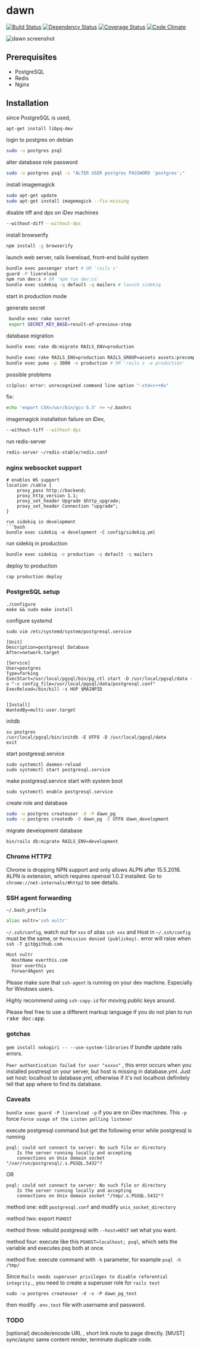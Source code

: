 # dawn

[![Build Status](https://travis-ci.org/everthis/dawn.svg?branch=master)](https://travis-ci.org/everthis/dawn)
[![Dependency Status](https://gemnasium.com/badges/github.com/everthis/dawn.svg)](https://gemnasium.com/github.com/everthis/dawn)
[![Coverage Status](https://coveralls.io/repos/github/everthis/dawn/badge.svg?branch=master)](https://coveralls.io/github/everthis/dawn?branch=master)
[![Code Climate](https://codeclimate.com/github/everthis/dawn/badges/gpa.svg)](https://codeclimate.com/github/everthis/dawn)

![dawn screenshot](https://github.com/everthis/dawn-ror/raw/master/screenshot.png "dawn screenshot")

## Prerequisites
* PostgreSQL
* Redis
* Nginx

## Installation

since PostgreSQL is used,

```bash
apt-get install libpq-dev
```


login to postgres on debian 
```bash
sudo -u postgres psql
```

alter database role password

```bash
sudo -u postgres psql -c "ALTER USER postgres PASSWORD 'postgres';"
```

install imagemagick

```bash
sudo apt-get update
sudo apt-get install imagemagick --fix-missing
```
disable tiff and dps on iDev machines
```bash
--without-diff --without-dps
```

install browserify 
```bash
npm install -g browserify
```
launch web server, rails livereload, front-end build system

```bash
bundle exec passenger start # OR 'rails s'
guard -P livereload
npm run dev:s # OR 'npm run dev:ss'
bundle exec sidekiq -q default -q mailers # launch sidekiq
```

start in production mode

generate secret

```bash
 bundle exec rake secret
 export SECRET_KEY_BASE=result-of-previous-step
```
database migration

```bash
bundle exec rake db:migrate RAILS_ENV=production
```

```bash
bundle exec rake RAILS_ENV=production RAILS_GROUP=assets assets:precompile
bundle exec puma -p 3000 -e production # OR 'rails s -e production'
```
possible problems

```bash
cc1plus: error: unrecognized command line option "-std=c++0x"
```
fix:
```bash
echo 'export CXX=/usr/bin/gcc-5.3' >> ~/.bashrc
```

imagemagick installation failure on iDev, 
```bash
--without-tiff --without-dps
```

run redis-server 
```bash
redis-server ~/redis-stable/redis.conf
```
### nginx websocket support

```
# enables WS support
location /cable {
	proxy_pass http://backend;
	proxy_http_version 1.1;
	proxy_set_header Upgrade $http_upgrade;
	proxy_set_header Connection "upgrade";
}

run sidekiq in development
```bash
bundle exec sidekiq -e development -C config/sidekiq.yml
```
run sidekiq in production
```bash
bundle exec sidekiq -e production -q default -q mailers
```


deploy to production
```
cap production deploy
```

### PostgreSQL setup
```
./configure
make && sudo make install
```

configure systemd
```
sudo vim /etc/systemd/system/postgresql.service
```

```
[Unit]
Description=postgresql Database
After=network.target

[Service]
User=postgres
Type=forking
ExecStart=/usr/local/pgsql/bin/pg_ctl start -D /usr/local/pgsql/data -o "-c config_file=/usr/local/pgsql/data/postgresql.conf"
ExecReload=/bin/kill -s HUP $MAINPID


[Install]
WantedBy=multi-user.target
```

initdb
```
su postgres
/usr/local/pgsql/bin/initdb -E UTF8 -D /usr/local/pgsql/data
exit
```

start postgresql.service
```
sudo systemctl daemon-reload
sudo systemctl start postgresql.service
```

make postgresql.service start with system boot
```
sudo systemctl enable postgresql.service
```

create role and database
```bash
sudo -u postgres createuser -d -P dawn_pg
sudo -u postgres createdb -O dawn_pg -E UTF8 dawn_development
```

migrate development database
```
bin/rails db:migrate RAILS_ENV=development
```

### Chrome HTTP2 

Chrome is dropping NPN support and only allows ALPN after 15.5.2016. ALPN is extension, which requires openssl 1.0.2 installed.
Go to `chrome://net-internals/#http2` to see details.

### SSH agent forwarding

`~/.bash_profile`
```bash
alias vultr='ssh vultr'
```

`~/.ssh/config`, watch out for `xxx` of alias `ssh xxx` and Host in `~/.ssh/config` must be the same, or `Permission denied (publickey).` error will raise when `ssh -T git@github.com`
```bash
Host vultr
  HostName everthis.com
  User everthis
  ForwardAgent yes
```
Please make sure that `ssh-agent` is running on your dev machine. Especially for Windows users.

Highly recommend using `ssh-copy-id` for moving public keys around.

Please feel free to use a different markup language if you do not plan to run
<tt>rake doc:app</tt>.

### gotchas

`gem install nokogiri -- --use-system-libraries` if bundle update rails errors.

`Peer authentication failed for user "xxxxx"` , this error occurs when you installed postresql on your server, but host is missing in database.yml. Just set host: localhost to database.yml,  otherwise if it's not localhost definitely tell that app where to find its database.


### Caveats
`bundle exec guard -P livereload -p` if you are on iDev machines. This `-p` force `Force usage of the Listen polling listener` 

execute postgresql command but get the following error while postgresql is running
```
psql: could not connect to server: No such file or directory
    Is the server running locally and accepting
    connections on Unix domain socket "/var/run/postgresql/.s.PGSQL.5432"?
```
OR
```
psql: could not connect to server: No such file or directory
    Is the server running locally and accepting
    connections on Unix domain socket "/tmp/.s.PGSQL.5432"?
```
method one: edit `postgresql.conf` and modify `unix_socket_directory`

method two: export `PGHOST`

method three: rebuild postgresql with `--host=HOST` set what you want.

method four: execute like this `PGHOST=localhost; psql`, which sets the variable and executes psq both at once.

method five: execute command with `-h` parameter, for example `psql -h /tmp/`

Since `Rails needs superuser privileges to disable referential integrity.`, you need to create a superuser role for `rails test`
```
sudo -u postgres createuser -d -s -P dawn_pg_test
```
then modify `.env.test` file with username and password.

### TODO
[optional] decode/encode URL , short link route to page directly.
[MUST] sync/async same content render, terminate duplicate code.
